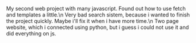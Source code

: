  My second web project with many javascript. Found out how to use fetch and templates a little.\n
 Very bad search sistem, because i wanted to finish the project quickly. Maybe i'll fix it when i have more time.\n
 Two page website, which i connected using python, but i guess i could not use it and did everything on js.
